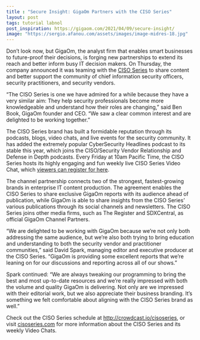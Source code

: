```yaml
---
title : "Secure Insight: GigaOm Partners with the CISO Series"
layout: post
tags: tutorial labnol
post_inspiration: https://gigaom.com/2021/04/09/secure-insight/
image: "https://sergio.afanou.com/assets/images/image-midres-18.jpg"
---
```


<p>Don’t look now, but GigaOm, the analyst firm that enables smart businesses to future-proof their decisions, is forging new partnerships to extend its reach and better inform busy IT decision makers. On Thursday, the company announced it was teaming with the <a href="http://www.cisoseries.com" target="_blank" rel="noopener">CISO Series</a> to share content and better support the community of chief information security officers, security practitioners, and security vendors.</p>
<p>“The CISO Series is one we have admired for a while because they have a very similar aim: They help security professionals become more knowledgeable and understand how their roles are changing,” said Ben Book, GigaOm founder and CEO. “We saw a clear common interest and are delighted to be working together.”</p>
<p>The CISO Series brand has built a formidable reputation through its podcasts, blogs, video chats, and live events for the security community. It has added the extremely popular CyberSecurity Headlines podcast to its stable this year, which joins the CISO/Security Vendor Relationship and Defense in Depth podcasts. Every Friday at 10am Pacific Time, the CISO Series hosts its highly engaging and fun weekly live CISO Series Video Chat, which <a href="http://crowdcast.io/cisoseries" target="_blank" rel="noopener">viewers can register for here</a>.</p>
<p>The channel partnership connects two of the strongest, fastest-growing brands in enterprise IT content production. The agreement enables the CISO Series to share exclusive GigaOm reports with its audience ahead of publication, while GigaOm is able to share insights from the CISO Series’ various publications through its social channels and newsletters. The CISO Series joins other media firms, such as The Register and SDXCentral, as official GigaOm Channel Partners.</p>
<p>“We are delighted to be working with GigaOm because we’re not only both addressing the same audience, but we’re also both trying to bring education and understanding to both the security vendor and practitioner communities,” said David Spark, managing editor and executive producer at the CISO Series. “GigaOm is providing some excellent reports that we’re leaning on for our discussions and reporting across all of our shows.”</p>
<p>Spark continued: “We are always tweaking our programming to bring the best and most up-to-date resources and we’re really impressed with both the volume and quality GigaOm is delivering. Not only are we impressed with their editorial work, but we also appreciate their business branding. It’s something we felt comfortable about aligning with the CISO Series brand as well.”</p>
<p>Check out the CISO Series schedule at <a href="http://crowdcast.io/cisoseries" target="_blank" rel="noopener">http://crowdcast.io/cisoseries</a>, or visit <a href="http://cisoseries.com" target="_blank" rel="noopener">cisoseries.com</a> for more information about the CISO Series and its weekly Video Chats.</p>

